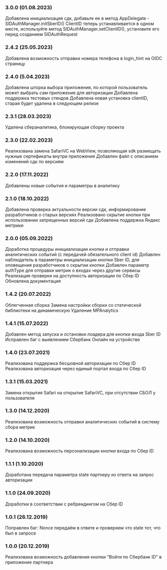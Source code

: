 ### 3.0.0 (01.08.2023)
Добавлена инициализация сдк, добавьте ее в метод AppDelegate - SIDAuthManager.initSberID()
ClientID теперь устанавливается в одном месте, используйте метод SIDAuthManager.setClientID(), 
установите его перед созданием SIDAuthRequest 

### 2.4.2 (25.05.2023)
Добавлена возможность отправки номера телефона в login_hint на OIDC страницу

### 2.4.0 (5.04.2023)
Добавлена шторка выбора приложения, по которой пользователь может выбрать 
сам приложение для авторизации
Добавлена поддержка тестовых стендов
Добавлена новая установка clientID, старая будет удалена в следующем релизе

### 2.3.1 (28.03.2023)
Удалена сбераналитика, блокирующая сборку проекта

### 2.3.0 (22.02.2023)
Реализована замена SafariVC на WebView, позволяющая sdk размещать нужные сертификаты внутри приложения 
Добавлен файл с описанием изменений сдк по версиям

### 2.2.0 (17.11.2022)
Добавлены новые события и параметры в аналитику

### 2.1.0 (18.10.2022)
Добавлена проверка актуальности версии сдк, информирование разработчиков о старых версиях
Реализовано скрытие кнопки при использовании запрещенных версий сдк
Добавлена поддержка Яндекс метрики

### 2.0.0 (05.09.2022)
Доработка процедуры инициализации кнопки и отправки аналитических событий (с передачей обязательного client id)
Добавлен наблюдатель в параметры инициализации кнопки Sber ID, для оповещения разработчиков о скрытии кнопки
Добавлен параметр authType для отправки метрик о входах через другие сервисы
Реализация проверки на доступность авторизации по Сбер ID
Обновлена документация

### 1.4.2 (20.07.2022)
Облегченная сборка
Замена настройки сборки со статической библиотеки на динамическую
Удаление MPAnalytics

### 1.4.1 (15.07.2022)
Добавлен метод запуска и остановки лоадера для кнопки входа Sber ID
Исправлен баг с выявлением Сбербанк Онлайн на устройстве

### 1.4.0 (23.07.2021)
Реализована поддержка бесшовной авторизации по Сбер ID
Реализована авторизация через единый портал входа по Сбер ID

### 1.3.1 (15.03.2021)
Замена открытия Safari на открытие SafariVC, при отсутствии СБОЛ у пользователя

### 1.3.0 (14.12.2020)
Реализована возможность отправки аналитических событий в систему сбора метрик

### 1.2.0 (14.10.2020)
Реализована возможность персонализации кнопки входа по Сбер ID	

### 1.1.1 (1.10.2020)
Доработана передача параметра state партнеру из ответа на запрос авторизации	

### 1.1.0 (24.09.2020)
Доработки в соответствии с ребрендингом на Сбер ID	

### 1.0.1 (26.12.2019)
Поправлен баг: Nonce передаём в ответе и проверяем что state тот, что был в запросе	

### 1.0.0 (20.12.2019)
Реализована возможность добавления кнопки "Войти по Сбербанк ID" в приложение партнера
